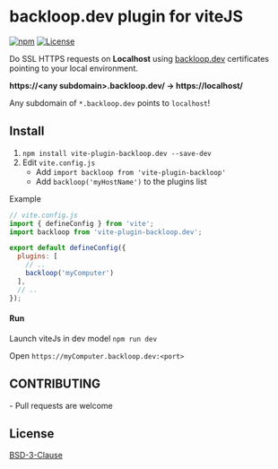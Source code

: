 # backloop.dev plugin for viteJS

[![npm](https://img.shields.io/npm/v/vite-plugin-backloop.dev)](https://www.npmjs.com/package/vite-plugin-backloop.dev) [![License](https://img.shields.io/badge/License-BSD_3--Clause-blue.svg)](https://opensource.org/licenses/BSD-3-Clause)

Do SSL HTTPS requests on **Localhost** using [backloop.dev](https://www.npmjs.com/package/backloop.dev) certificates pointing to your local environment.

**https://\<any subdomain>.backloop.dev/ → https://localhost/**

Any subdomain of `*.backloop.dev` points to `localhost`!

## Install

1. `npm install vite-plugin-backloop.dev --save-dev`
2. Edit `vite.config.js`
   - Add `import backloop from 'vite-plugin-backloop'`
   - Add `backloop('myHostName')` to the plugins list

Example

```js
// vite.config.js
import { defineConfig } from 'vite';
import backloop from 'vite-plugin-backloop.dev';

export default defineConfig({
  plugins: [
    // ..
    backloop('myComputer')
  ],
  // ..
});
```

#### Run

Launch viteJs in dev model `npm run dev`

Open `https://myComputer.backloop.dev:<port>` 

## CONTRIBUTING

\- Pull requests are welcome

## License

[BSD-3-Clause](https://github.com/perki/backloop.dev/blob/main/LICENSE)
